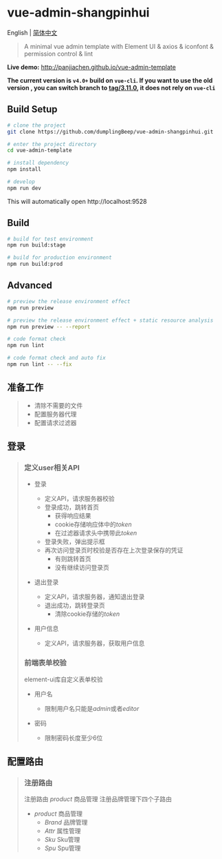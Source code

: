 # vue-admin-shangpinhui

English | [简体中文](./README-zh.md)

> A minimal vue admin template with Element UI & axios & iconfont & permission control & lint

**Live demo:** http://panjiachen.github.io/vue-admin-template

**The current version is `v4.0+` build on `vue-cli`. If you want to use the old version , you can switch branch to [tag/3.11.0](https://github.com/PanJiaChen/vue-admin-template/tree/tag/3.11.0), it does not rely on `vue-cli`**

## Build Setup

```bash
# clone the project
git clone https://github.com/dumplingBeep/vue-admin-shangpinhui.git

# enter the project directory
cd vue-admin-template

# install dependency
npm install

# develop
npm run dev
```

This will automatically open http://localhost:9528

## Build

```bash
# build for test environment
npm run build:stage

# build for production environment
npm run build:prod
```

## Advanced

```bash
# preview the release environment effect
npm run preview

# preview the release environment effect + static resource analysis
npm run preview -- --report

# code format check
npm run lint

# code format check and auto fix
npm run lint -- --fix
```

## 准备工作

> - 清除不需要的文件
> - 配置服务器代理
> - 配置请求过滤器

## 登录

> ### 定义user相关API
>
> - 登录
>   - 定义API，请求服务器校验
>   - 登录成功，跳转首页
>     - 获得响应结果
>     - cookie存储响应体中的*token*
>     - 在过滤器请求头中携带此*token*
>   - 登录失败，弹出提示框
>   - 再次访问登录页时校验是否存在上次登录保存的凭证
>     - 有则跳转首页
>     - 没有继续访问登录页
>
> - 退出登录
>   - 定义API，请求服务器，通知退出登录
>   - 退出成功，跳转登录页
>     - 清除cookie存储的*token*
>
> - 用户信息
>   - 定义API，请求服务器，获取用户信息
>
> ### 前端表单校验
>
> element-ui库自定义表单校验
>
> - 用户名
>   - 限制用户名只能是*admin*或者*editor*
>
> - 密码
>   - 限制密码长度至少6位

## 配置路由

> ### 注册路由
>
> 注册路由 *product* 商品管理
> 注册品牌管理下四个子路由
>
> - *product* 商品管理
>   - *Brand* 品牌管理
>   - *Attr* 属性管理
>   - *Sku* Sku管理
>   - *Spu* Spu管理
